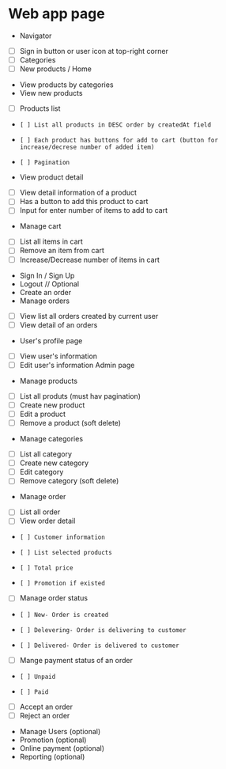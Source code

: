 # Web app page
- Navigator
-  [ ] Sign in button or user icon at top-right corner
-  [ ] Categories
-  [ ] New products / Home
- View products by categories
- View new products
-  [ ] Products list
-     [ ] List all products in DESC order by createdAt field
-     [ ] Each product has buttons for add to cart (button for increase/decrese number of added item)
-     [ ] Pagination
- View product detail
-  [ ] View detail information of a product
-  [ ] Has a button to add this product to cart
-  [ ] Input for enter number of items to add to cart
- Manage cart
-  [ ] List all items in cart
-  [ ] Remove an item from cart
-  [ ] Increase/Decrease number of items in cart
- Sign In / Sign Up
- Logout
 // Optional
- Create an order
- Manage orders
-  [ ] View list all orders created by current user
-  [ ] View detail of an orders
- User's profile page
-  [ ] View user's information
-  [ ] Edit user's information
Admin page
- Manage products
-  [ ] List all produts (must hav pagination)
-  [ ] Create new product
-  [ ] Edit a product
-  [ ] Remove a product (soft delete)
- Manage categories
-  [ ] List all category
-  [ ] Create new category
-  [ ] Edit category
-  [ ] Remove category (soft delete)
- Manage order
-  [ ] List all order
-  [ ] View order detail
-     [ ] Customer information
-     [ ] List selected products
-     [ ] Total price
-     [ ] Promotion if existed
-  [ ] Manage order status
-     [ ] New- Order is created
-     [ ] Delevering- Order is delivering to customer
-     [ ] Delivered- Order is delivered to customer
-  [ ] Mange payment status of an order
-     [ ] Unpaid
-     [ ] Paid
-  [ ] Accept an order
-  [ ] Reject an order
- Manage Users (optional)
- Promotion (optional)
- Online payment (optional)
- Reporting (optional)